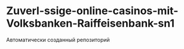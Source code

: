 # Zuverl-ssige-online-casinos-mit-Volksbanken-Raiffeisenbank-sn1
Автоматически созданный репозиторий
